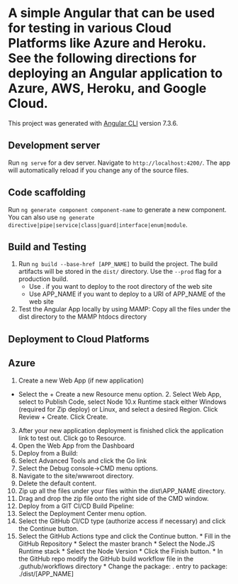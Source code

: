 # A simple Angular that can be used for testing in various Cloud Platforms like Azure and Heroku. See the following directions for deploying an Angular application to Azure, AWS, Heroku, and Google Cloud.
This project was generated with [Angular CLI](https://github.com/angular/angular-cli) version 7.3.6.

## Development server
Run `ng serve` for a dev server. Navigate to `http://localhost:4200/`. The app will automatically reload if you change any of the source files.

## Code scaffolding
Run `ng generate component component-name` to generate a new component. You can also use `ng generate directive|pipe|service|class|guard|interface|enum|module`.

## Build and Testing
1. Run `ng build --base-href [APP_NAME]` to build the project. The build artifacts will be stored in the `dist/` directory. Use the `--prod` flag for a production build.
    * Use . if you want to deploy to the root directory of the web site
    * Use APP_NAME if you want to deploy to a URI of APP_NAME of the web site
2. Test the Angular App locally by using MAMP: Copy all the files under the dist directory to the MAMP htdocs directory

## Deployment to Cloud Platforms
## Azure
1. Create a new Web App (if new application)
  * Select the + Create a new Resource menu option.
    2. Select Web App, select to Publish Code, select Node 10.x Runtime stack either Windows (required for Zip deploy) or Linux, and select a desired Region. Click Review + Create. Click Create.
  3. After your new application deployment is finished click the application link to test out. Click go to Resource.
2. Open the Web App from the Dashboard
3. Deploy from a Build:
  1. Select Advanced Tools and click the Go link
  2. Select the Debug console->CMD menu options.
  3. Navigate to the site/wwwroot directory.
  4. Delete the default content.
  5. Zip up all the files under your files within the dist\APP_NAME directory. 
  6. Drag and drop the zip file onto the right side of the CMD window.		 
4. Deploy from a GIT CI/CD Build Pipeline:
  1. Select the Deployment Center menu option.
  2. Select the GitHub CI/CD type (authorize access if necessary) and click the Continue button.
  3. Select the GitHub Actions type and click the Continue button.
    * Fill in the GitHub Repository
    * Select the master branch
    * Select the Node.JS Runtime stack
    * Select the Node Version
    * Click the Finish button.
    * In the GitHub repo modify the GitHub build workflow file in the .guthub/workflows directory
    * Change the package: . entry to package: ./dist/[APP_NAME]
